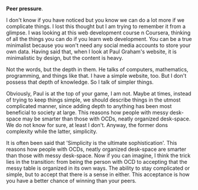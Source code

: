 **Peer pressure**.

I don't know if you have noticed but you know we can do a lot more if we complicate things. I lost this thought but I am trying to remember it from a glimpse. I was looking at this web development course n Coursera, thinking of all the things you can do if you learn web development. You can be a true minimalist because you won't need any social media accounts to store your own data. Having said that, when I look at Paul Graham's website, it is minimalistic by design, but the content is heavy.

Not the words, but the depth in them. He talks of computers, mathematics, programming, and things like that. I have a simple website, too. But I don't possess that depth of knowledge. So I talk of simpler things.

Obviously, Paul is at the top of your game, I am not. Maybe at times, instead of trying to keep things simple, we should describe things in the utmost complicated manner, since adding depth to anything has been most beneficial to society at large. This reasons how people with messy desk-space may be smarter than those with OCDs, neatly organized desk-space. We do not know for sure, at least I don't. Anyway, the former dons complexity while the latter, simplicity.

It is often been said that 'Simplicity is the ultimate sophistication'. This reasons how people with OCDs, neatly organized desk-space are smarter than those with messy desk-space. Now if you can imagine, I think the trick lies in the transition: from being the person with OCD to accepting that the messy table is organized in its own ways. The ability to stay complicated or simple, but to accept that there is a sense in either. This acceptance is how you have a better chance of winning than your peers.
